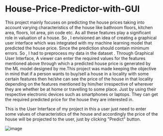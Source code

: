 # House-Price-Predictor-with-GUI
This project mainly focuses on predicting the house prices taking into account varying characteristics of the house like bathroom floors,
kitchen area, floors, lot area, pin code etc. As all these features play a significant role in valuation of a house.  So , I envisioned 
an idea of creating a graphical user interface which was integrated with my machine learning model that predicted the house price. Since
the prediction should contain minimum errors. So , I had to preprocess my data in the dataset .  Through Graphical User Interface, A 
viewer can enter the required values for the features mentioned above through which a predicted house price is generated by the ML model
designed by me.This project was made keeping the objective in mind that if a person wants to buy/sell a house in a locality with some 
certain features then he/she can see the price of the house in that locality depending on the features mentioned by him/her  irrespective
of wherever they are whether be at home or travelling to some place.  Just by using their respective electronic devices such as smartphones
or laptops. They can get the required predicted price for the house they are interested in.

This is the User Interface of my project in this a user just need to enter some values of characteristics of the house and accordingly
the price of the house will be projected to the user, just by clicking "Predict" button.

![image](https://user-images.githubusercontent.com/69504019/156388026-1a0c0c49-19ce-484a-b289-5d14a3b05c6c.png)

